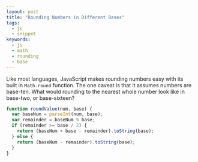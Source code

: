 ```yaml
---
layout: post
title: "Rounding Numbers in Different Bases"
tags:
  - js
  - snippet
keywords:
  - js
  - math
  - rounding
  - base
---
```


Like most languages, JavaScript makes rounding numbers easy with its built in `Math.round` function. The one caveat is that it assumes numbers are base-ten. What would rounding to the nearest whole number look like in base-two, or base-sixteen?

<!--more-->

```js
function roundValue(num, base) {
  var baseNum = parseInt(num, base);
  var remainder = baseNum % base;
  if (remainder >= base / 2) {
    return (baseNum + base - remainder).toString(base);
  } else {
    return (baseNum - remainder).toString(base);
  }
}
```
